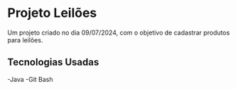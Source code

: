 # Projeto Leilões
Um projeto criado no dia 09/07/2024, com o objetivo de cadastrar produtos para leilões.

## Tecnologias Usadas
-Java
-Git Bash

